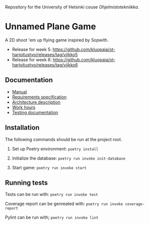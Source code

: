 Repository for the University of Helsinki couse *Ohjelmistotekniikka*.

# Unnamed Plane Game

A 2D shoot 'em up flying game inspired by Sopwith.

* Release for week 5: https://github.com/kluopaja/ot-harjoitustyo/releases/tag/viikko5
* Release for week 6: https://github.com/kluopaja/ot-harjoitustyo/releases/tag/viikko6


## Documentation
* [Manual](https://github.com/kluopaja/ot-harjoitustyo/blob/master/doc/manual.md)
* [Requirements specification](https://github.com/kluopaja/ot-harjoitustyo/blob/master/doc/requirements_specification.md)
* [Architecture description](https://github.com/kluopaja/ot-harjoitustyo/blob/master/doc/architecture.md)
* [Work hours](https://github.com/kluopaja/ot-harjoitustyo/blob/master/doc/work_hours.md)
* [Testing documentation](https://github.com/kluopaja/ot-harjoitustyo/blob/master/doc/testing.md)


## Installation

The following commands should be run at the project root.

1. Set up Poetry environment:
```poetry install```

2. Initialize the database:
```poetry run invoke init-database```

3. Start game:
```poetry run invoke start```

## Running tests

Tests can be run with:
```poetry run invoke test```

Coverage report can be genreated with:
```poetry run invoke coverage-report```

Pylint can be run with;
```poetry run invoke lint```
